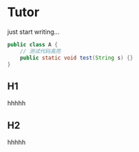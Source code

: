 # Tutor

just start writing...

```java
public class A {
    // 测试代码高亮
    public static void test(String s) {}
}
```

## H1

hhhhh

## H2

hhhhh
